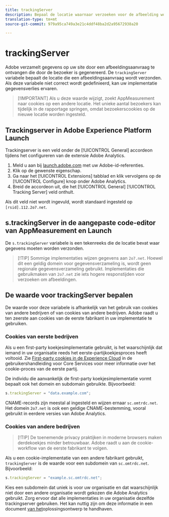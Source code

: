 ```yaml
---
title: trackingServer
description: Bepaal de locatie waarnaar verzoeken voor de afbeelding worden verzonden.
translation-type: tm+mt
source-git-commit: 979a95ca749a3e21c4ddf48ba2d2a95672938a20

---
```



# trackingServer

Adobe verzamelt gegevens op uw site door een afbeeldingsaanvraag te ontvangen die door de bezoeker is gegenereerd. De `trackingServer` variabele bepaalt de locatie die een afbeeldingsaanvraag wordt verzonden. Als deze variabele niet correct wordt gedefinieerd, kan uw implementatie gegevensverlies ervaren.

> [!IMPORTANT] Als u deze waarde wijzigt, zoekt AppMeasurement naar cookies op een andere locatie. Het unieke aantal bezoekers kan tijdelijk in de rapportage springen, omdat bezoekerscookies op de nieuwe locatie worden ingesteld.

## Trackingserver in Adobe Experience Platform Launch

Trackingserver is een veld onder de [!UICONTROL General] accordeon tijdens het configureren van de extensie Adobe Analytics.

1. Meld u aan bij [launch.adobe.com](https://launch.adobe.com) met uw Adobe-id-referenties.
2. Klik op de gewenste eigenschap.
3. Ga naar het [!UICONTROL Extensions] tabblad en klik vervolgens op de [!UICONTROL Configure] knop onder Adobe Analytics.
4. Breid de accordeon uit, die het [!UICONTROL General] [!UICONTROL Tracking Server] veld onthult.

Als dit veld niet wordt ingevuld, wordt standaard ingesteld op `[rsid].112.2o7.net`.

## s.trackingServer in de aangepaste code-editor van AppMeasurement en Launch

De `s.trackingServer` variabele is een tekenreeks die de locatie bevat waar gegevens moeten worden verzonden.

> [!TIP] Sommige implementaties wijzen gegevens aan `2o7.net`. Hoewel dit een geldig domein voor gegevensverzameling is, wordt geen regionale gegevensverzameling gebruikt. Implementaties die gebruikmaken van `2o7.net` zie iets hogere responstijden voor verzoeken om afbeeldingen.

## De waarde voor trackingServer bepalen

De waarde voor deze variabele is afhankelijk van het gebruik van cookies van andere bedrijven of van cookies van andere bedrijven. Adobe raadt u ten zeerste aan cookies van de eerste fabrikant in uw implementatie te gebruiken.

### Cookies van eerste bedrijven

Als u een first-party koekjesimplementatie gebruikt, is het waarschijnlijk dat iemand in uw organisatie reeds het eerste-partijkoekjesproces heeft voltooid. Zie [First-party cookies in de Experience Cloud](https://docs.adobe.com/content/help/en/core-services/interface/ec-cookies/cookies-first-party.html) in de gebruikershandleiding voor Core Services voor meer informatie over het cookie-proces van de eerste partij.

De individu die aanvankelijk de first-party koekjesimplementatie vormt bepaalt ook het domein en subdomain gebruikte. Bijvoorbeeld:

```js
s.trackingServer = "data.example.com";
```

CNAME-records zijn meestal al ingesteld en wijzen ernaar `sc.omtrdc.net`. Het domein `2o7.net` is ook een geldige CNAME-bestemming, vooral gebruikt in eerdere versies van Adobe Analytics.

### Cookies van andere bedrijven

> [!TIP] De toenemende privacy praktijken in moderne browsers maken derdekoekjes minder betrouwbaar. Adobe raadt u aan de cookie-workflow van de eerste fabrikant te volgen.

Als u een cookie-implementatie van een andere fabrikant gebruikt, `trackingServer` is de waarde voor een subdomein van `sc.omtrdc.net`. Bijvoorbeeld:

```js
s.trackingServer = "example.sc.omtrdc.net";
```

Kies een subdomein dat uniek is voor uw organisatie en dat waarschijnlijk niet door een andere organisatie wordt gekozen die Adobe Analytics gebruikt. Zorg ervoor dat alle implementaties in uw organisatie dezelfde trackingserver gebruiken. Het kan nuttig zijn om deze informatie in een document [van het](../../prepare/solution-design.md)oplossingsontwerp te handhaven.

